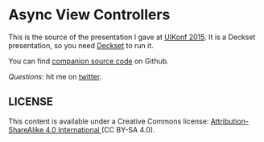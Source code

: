 # Async View Controllers

This is the source of the presentation I gave at [UIKonf 2015](http://uikonf.com).
It is a Deckset presentation, so you need [Deckset](http://www.decksetapp.com) to run it.

You can find [companion source code](https://github.com/inferis/IIAsyncViewController) on Github.

*Questions*: hit me on [twitter](https://twitter.com/inferis).

## LICENSE

This content is available under a Creative Commons license: [Attribution-ShareAlike 4.0 International ](http://creativecommons.org/licenses/by-sa/4.0/) (CC BY-SA 4.0).

